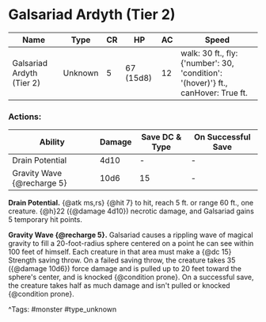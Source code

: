# Galsariad Ardyth (Tier 2)

| Name | Type | CR | HP | AC | Speed |
|------|------|----|----|----|-------|
| Galsariad Ardyth (Tier 2) | Unknown | 5 | 67 (15d8) | 12 | walk: 30 ft., fly: {'number': 30, 'condition': '(hover)'} ft., canHover: True ft. |

### Actions:

| Ability | Damage | Save DC & Type | On Successful Save |
|---------|--------|----------------|--------------------|
| Drain Potential | 4d10 | - | - |
| Gravity Wave {@recharge 5} | 10d6 | 15 | - |


**Drain Potential.** {@atk ms,rs} {@hit 7} to hit, reach 5 ft. or range 60 ft., one creature. {@h}22 ({@damage 4d10}) necrotic damage, and Galsariad gains 5 temporary hit points.

**Gravity Wave {@recharge 5}.** Galsariad causes a rippling wave of magical gravity to fill a 20-foot-radius sphere centered on a point he can see within 100 feet of himself. Each creature in that area must make a {@dc 15} Strength saving throw. On a failed saving throw, the creature takes 35 ({@damage 10d6}) force damage and is pulled up to 20 feet toward the sphere's center, and is knocked {@condition prone}. On a successful save, the creature takes half as much damage and isn't pulled or knocked {@condition prone}.

^Tags: #monster #type_unknown